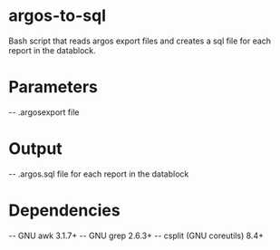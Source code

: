 # argos-to-sql
Bash script that reads argos export files and creates a sql file for each report in the datablock.

# Parameters
  -- .argosexport file
# Output
  -- .argos.sql file for each report in the datablock
# Dependencies
  -- GNU awk 3.1.7+
  -- GNU grep 2.6.3+
  -- csplit (GNU coreutils) 8.4+
